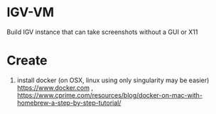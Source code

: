 # IGV-VM
Build IGV instance that can take screenshots without a GUI or X11

# Create

1. install docker (on OSX, linux using only singularity may be easier) https://www.docker.com , https://www.cprime.com/resources/blog/docker-on-mac-with-homebrew-a-step-by-step-tutorial/

```

```
